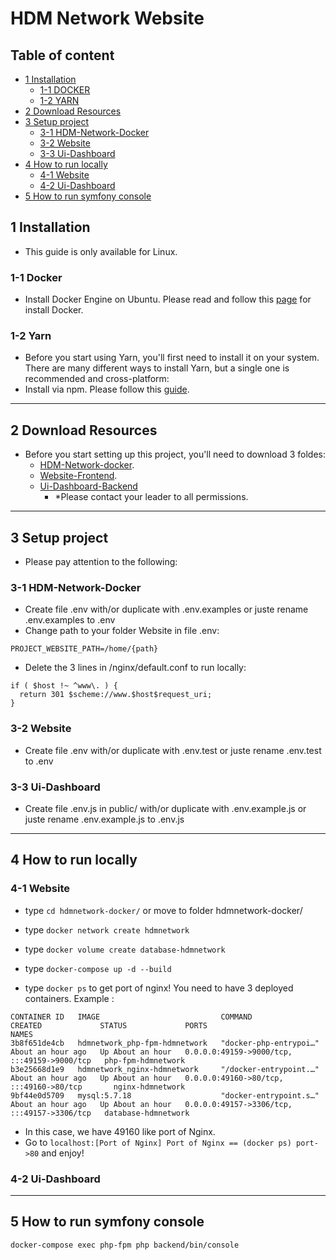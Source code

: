 # HDM Network Website 

## Table of content
- [1 Installation](#1-installation)
  - [1-1 DOCKER](#1-1-docker)
  - [1-2 YARN](#1-2-yarn)
- [2 Download Resources](#2-download-resources)
- [3 Setup project](#3-setup-project)
  - [3-1 HDM-Network-Docker](#3-1-hdm-network-docker)
  - [3-2 Website](#3-2-website)
  - [3-3 Ui-Dashboard](3-3-ui-dashboard)
- [4 How to run locally](#4-how-to-run-locally)
  - [4-1 Website](#4-1-website)
  - [4-2 Ui-Dashboard](#4-2-ui-dashboard)
- [5 How to run symfony console](#5-how-to-run-symfony-console)

## 1 Installation
  - This guide is only available for Linux.

  ### 1-1 Docker
  - Install Docker Engine on Ubuntu. Please read and follow this [page](https://docs.docker.com/engine/install/ubuntu/) for install Docker.

  ### 1-2 Yarn
  - Before you start using Yarn, you'll first need to install it on your system. There are many different ways to install Yarn, but a single one is recommended and cross-platform: 
  - Install via npm. Please follow this [guide](https://classic.yarnpkg.com/en/docs/install/#debian-stable).

----
## 2 Download Resources
  - Before you start setting up this project, you'll need to download 3 foldes:
    - [HDM-Network-docker](https://github.com/hdm-infra/hdmnetwork-docker).
    - [Website-Frontend](https://github.com/hdmnetwork/website).
    - [Ui-Dashboard-Backend](https://github.com/hdmnetwork/ui-dashboard)
      - *Please contact your leader to all permissions.

----

## 3 Setup project
- Please pay attention to the following:

### 3-1 HDM-Network-Docker
- Create file .env with/or duplicate with .env.examples or juste rename .env.examples to .env
- Change path to your folder Website in file .env:

```
PROJECT_WEBSITE_PATH=/home/{path}
```

- Delete the 3 lines in /nginx/default.conf to run locally:
```
if ( $host !~ ^www\. ) {
  return 301 $scheme://www.$host$request_uri;
}
```

### 3-2 Website
- Create file .env with/or duplicate with .env.test or juste rename .env.test to .env

### 3-3 Ui-Dashboard
- Create file .env.js in public/ with/or duplicate with .env.example.js or juste rename .env.example.js to .env.js

----
## 4 How to run locally

### 4-1 Website
- type `cd hdmnetwork-docker/` or move to folder hdmnetwork-docker/
- type `docker network create hdmnetwork`
- type `docker volume create database-hdmnetwork`
- type `docker-compose up -d --build`

- type `docker ps` to get port of nginx! You need to have 3 deployed containers. Example :
```
CONTAINER ID   IMAGE                           COMMAND                  CREATED             STATUS             PORTS                                         NAMES
3b8f651de4cb   hdmnetwork_php-fpm-hdmnetwork   "docker-php-entrypoi…"   About an hour ago   Up About an hour   0.0.0.0:49159->9000/tcp, :::49159->9000/tcp   php-fpm-hdmnetwork
b3e25668d1e9   hdmnetwork_nginx-hdmnetwork     "/docker-entrypoint.…"   About an hour ago   Up About an hour   0.0.0.0:49160->80/tcp, :::49160->80/tcp       nginx-hdmnetwork
9bf44e0d5709   mysql:5.7.18                    "docker-entrypoint.s…"   About an hour ago   Up About an hour   0.0.0.0:49157->3306/tcp, :::49157->3306/tcp   database-hdmnetwork
```
- In this case, we have 49160 like port of Nginx.
- Go to `localhost:[Port of Nginx] Port of Nginx == (docker ps) port->80` and enjoy!


### 4-2 Ui-Dashboard

----
## 5 How to run symfony console
``` 
docker-compose exec php-fpm php backend/bin/console
```

